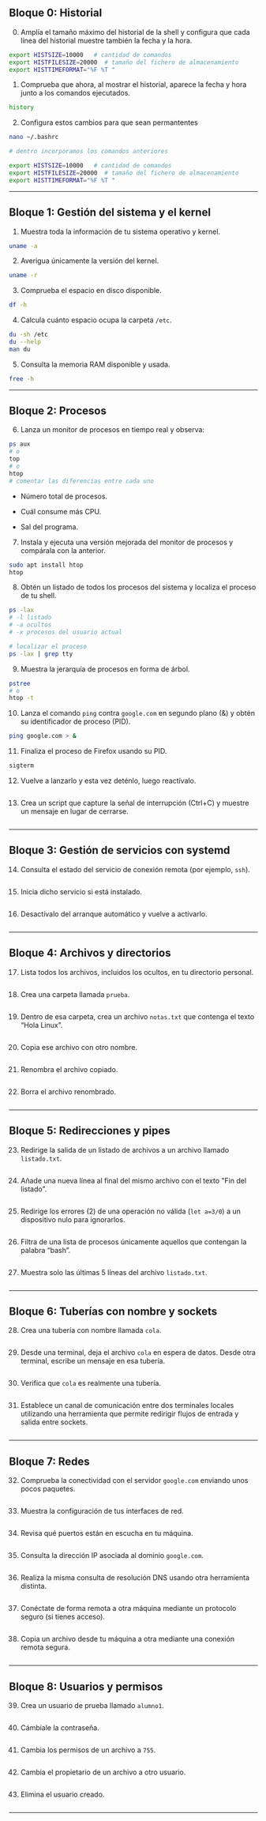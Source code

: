 ## **Bloque 0: Historial**

0. Amplía el tamaño máximo del historial de la shell y configura que cada línea del historial muestre también la fecha y la hora.

```bash
export HISTSIZE=10000   # cantidad de comandos
export HISTFILESIZE=20000  # tamaño del fichero de almacenamiento
export HISTTIMEFORMAT="%F %T " 
```

1. Comprueba que ahora, al mostrar el historial, aparece la fecha y hora junto a los comandos ejecutados.

```bash
history
```

2. Configura estos cambios para que sean permantentes
```bash
nano ~/.bashrc

# dentro incorporamos los comandos anteriores

export HISTSIZE=10000   # cantidad de comandos
export HISTFILESIZE=20000  # tamaño del fichero de almacenamiento
export HISTTIMEFORMAT="%F %T "
```

---

## **Bloque 1: Gestión del sistema y el kernel**

1. Muestra toda la información de tu sistema operativo y kernel.
```bash
uname -a
```
    
2. Averigua únicamente la versión del kernel.
```bash
uname -r
```
    
3. Comprueba el espacio en disco disponible.
```bash
df -h
```
    
4. Calcula cuánto espacio ocupa la carpeta `/etc`.
```bash
du -sh /etc
du --help
man du
```
    
5. Consulta la memoria RAM disponible y usada.
```bash
free -h
```
    

---

## **Bloque 2: Procesos**

6. Lanza un monitor de procesos en tiempo real y observa:
```bash
ps aux
# o
top
# o
htop
# comentar las diferencias entre cada uno
```
    
- Número total de procesos.
	
- Cuál consume más CPU.
	
- Sal del programa.
        
7. Instala y ejecuta una versión mejorada del monitor de procesos y compárala con la anterior.
```bash
sudo apt install htop
htop
```
    
8. Obtén un listado de todos los procesos del sistema y localiza el proceso de tu shell.
```bash
ps -lax
# -l listado
# -a ocultos
# -x procesos del usuario actual

# localizar el proceso
ps -lax | grep tty
```
    
9. Muestra la jerarquía de procesos en forma de árbol.
```bash
pstree
# o
htop -t
```
    
10. Lanza el comando `ping` contra `google.com` en segundo plano (&) y obtén su identificador de proceso (PID).
```bash
ping google.com > &
```
    
11. Finaliza el proceso de Firefox usando su PID.
```bash
sigterm
```
    
12. Vuelve a lanzarlo y esta vez deténlo, luego reactívalo.
```bash

```
    
13. Crea un script que capture la señal de interrupción (Ctrl+C) y muestre un mensaje en lugar de cerrarse.
```bash

```
    

---

## **Bloque 3: Gestión de servicios con systemd**

14. Consulta el estado del servicio de conexión remota (por ejemplo, `ssh`).
```bash

```
    
15. Inicia dicho servicio si está instalado.
```bash

```
    
16. Desactívalo del arranque automático y vuelve a activarlo.
```bash

```
    

---

## **Bloque 4: Archivos y directorios**

17. Lista todos los archivos, incluidos los ocultos, en tu directorio personal.
```bash

```
    
18. Crea una carpeta llamada `prueba`.
```bash

```
    
19. Dentro de esa carpeta, crea un archivo `notas.txt` que contenga el texto “Hola Linux”.
```bash

```
    
20. Copia ese archivo con otro nombre.
```bash

```
    
21. Renombra el archivo copiado.
```bash

```
    
22. Borra el archivo renombrado.
```bash

```
    

---

## **Bloque 5: Redirecciones y pipes**

23. Redirige la salida de un listado de archivos a un archivo llamado `listado.txt`.
```bash

```
    
24. Añade una nueva línea al final del mismo archivo con el texto "Fin del listado".
```bash

```
    
25. Redirige los errores (2) de una operación no válida (`let a=3/0`) a un dispositivo nulo para ignorarlos.
```bash

```
    
26. Filtra de una lista de procesos únicamente aquellos que contengan la palabra “bash”.
```bash

```
    
27. Muestra solo las últimas 5 líneas del archivo `listado.txt`.
```bash

```
    

---

## **Bloque 6: Tuberías con nombre y sockets**

28. Crea una tubería con nombre llamada `cola`.
```bash

```
    
29. Desde una terminal, deja el archivo `cola` en espera de datos. Desde otra terminal, escribe un mensaje en esa tubería.
```bash

```
    
30. Verifica que `cola` es realmente una tubería.
```bash

```
    
31. Establece un canal de comunicación entre dos terminales locales utilizando una herramienta que permite redirigir flujos de entrada y salida entre sockets.
```bash

```
    

---

## **Bloque 7: Redes**

32. Comprueba la conectividad con el servidor `google.com` enviando unos pocos paquetes.
```bash

```
    
33. Muestra la configuración de tus interfaces de red.
```bash

```
    
34. Revisa qué puertos están en escucha en tu máquina.
```bash

```
    
35. Consulta la dirección IP asociada al dominio `google.com`.
```bash

```
    
36. Realiza la misma consulta de resolución DNS usando otra herramienta distinta.
```bash

```
    
37. Conéctate de forma remota a otra máquina mediante un protocolo seguro (si tienes acceso).
```bash

```
    
38. Copia un archivo desde tu máquina a otra mediante una conexión remota segura.
```bash

```
    

---

## **Bloque 8: Usuarios y permisos**

39. Crea un usuario de prueba llamado `alumno1`.
```bash

```
    
40. Cámbiale la contraseña.
```bash

```
    
41. Cambia los permisos de un archivo a `755`.
```bash

```
    
42. Cambia el propietario de un archivo a otro usuario.
```bash

```
    
43. Elimina el usuario creado.
```bash

```
    

---

